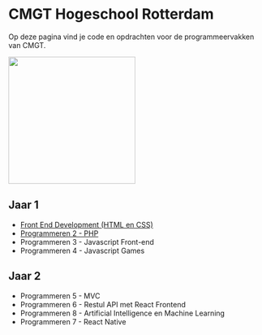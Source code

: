 # CMGT Hogeschool Rotterdam

Op deze pagina vind je code en opdrachten voor de programmeervakken van CMGT.

<img width="250" src="https://cmgt.hr.nl/images/cmgt_logo.webp">

## Jaar 1

- [Front End Development (HTML en CSS)](https://github.com/HR-CMGT/frontend-2022-2023)
- [Programmeren 2 - PHP](https://github.com/HR-CMGT/PRG02-2022-2023)
- Programmeren 3 - Javascript Front-end
- Programmeren 4 - Javascript Games

## Jaar 2

- Programmeren 5 - MVC
- Programmeren 6 - Restul API met React Frontend
- Programmeren 8 - Artificial Intelligence en Machine Learning
- Programmeren 7 - React Native
